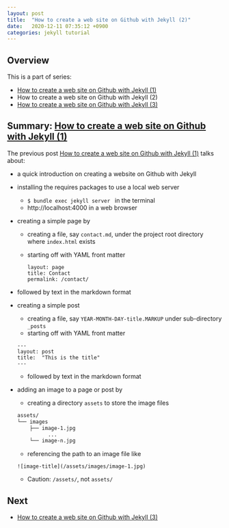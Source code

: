 ```yaml
---
layout: post
title:  "How to create a web site on Github with Jekyll (2)"
date:   2020-12-11 07:35:12 +0900
categories: jekyll tutorial
---
```


## Overview

This is a part of series:

* [How to create a web site on Github with Jekyll (1)](2020-12-10-how-to-create-a-web-site-on-github-with-jekyll-1.md)
* How to create a web site on Github with Jekyll (2)
* [How to create a web site on Github with Jekyll (3)](2020-12-12-how-to-create-a-web-site-on-github-with-jekyll-3.md)

## Summary: [How to create a web site on Github with Jekyll (1)](2020-12-10-how-to-create-a-web-site-on-github-with-jekyll-1.md)  

The previous post [How to create a web site on Github with Jekyll (1)](2020-12-10-how-to-create-a-web-site-on-github-with-jekyll-1.md) talks about:

* a quick introduction on creating a website on Github with Jekyll

* installing the requires packages to use a local web server

  * `$ bundle exec jekyll server ` in the terminal
  * http://localhost:4000 in a web browser

* creating a simple page by

  * creating a file, say `contact.md`, under the project root directory where `index.html` exists

  * starting off with YAML front matter

    ```text
    layout: page
    title: Contact
    permalink: /contact/
    ```
    
* followed by text in the markdown format
  
* creating a simple post

  * creating a file, say `YEAR-MONTH-DAY-title.MARKUP` under sub-directory `_posts`
  * starting off with YAML front matter

  ```text
  ---
  layout: post
  title:  "This is the title"
  ---
  ```

  * followed by text in the markdown format

* adding an image to a page or post by

  * creating a directory `assets` to store the image files

  ```bash
  assets/
  └── images
      ├── image-1.jpg
            ...
      └── image-n.jpg
  ```

  * referencing the path to an image file like

  ```text
  ![image-title](/assets/images/image-1.jpg)
  ```

  * Caution: `/assets/`, not `assets/`



## Next

* [How to create a web site on Github with Jekyll (3)](2020-12-12-how-to-create-a-web-site-on-github-with-jekyll-3.md)